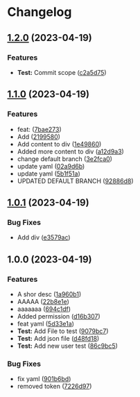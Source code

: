 # Changelog

## [1.2.0](https://github.com/Albisetti/ReleasePleaseTest/compare/v1.1.0...v1.2.0) (2023-04-19)


### Features

* **Test:** Commit scope ([c2a5d75](https://github.com/Albisetti/ReleasePleaseTest/commit/c2a5d7584e59685a98b729128538483dd69b6ab9))

## [1.1.0](https://github.com/Albisetti/ReleasePleaseTest/compare/v1.0.1...v1.1.0) (2023-04-19)


### Features

* feat:  ([7bae273](https://github.com/Albisetti/ReleasePleaseTest/commit/7bae273312c95359477e59069f101852142f8515))
* Add ([2199580](https://github.com/Albisetti/ReleasePleaseTest/commit/219958007f839eec48030cada1b40255410f1a15))
* Add content to div ([1e49860](https://github.com/Albisetti/ReleasePleaseTest/commit/1e4986011f7118b19073542454b6d23d42e3b75c))
* Added more content to div ([a12d9a3](https://github.com/Albisetti/ReleasePleaseTest/commit/a12d9a307309e17dbbde262dea7b01439178f8ea))
* change default branch ([3e2fca0](https://github.com/Albisetti/ReleasePleaseTest/commit/3e2fca08cad7ef51dac12c03ef414fe95e98a728))
* update yaml ([02a9d6b](https://github.com/Albisetti/ReleasePleaseTest/commit/02a9d6b3bfdfc3bfb9420cc795e9eae066329f9c))
* update yaml ([5b1f51a](https://github.com/Albisetti/ReleasePleaseTest/commit/5b1f51a0383806dad279a705a7c58f1bf822676f))
* UPDATED DEFAULT BRANCH ([92886d8](https://github.com/Albisetti/ReleasePleaseTest/commit/92886d8e6014354da2b1955e77f3ba93ec7b777a))

## [1.0.1](https://github.com/Albisetti/ReleasePleaseTest/compare/v1.0.0...v1.0.1) (2023-04-19)


### Bug Fixes

* Add div ([e3579ac](https://github.com/Albisetti/ReleasePleaseTest/commit/e3579ac8b33d27075c55f31e052d9aac6d0919c3))

## 1.0.0 (2023-04-19)


### Features

* A shor desc ([1a960b1](https://github.com/Albisetti/ReleasePleaseTest/commit/1a960b1bcad764a6c598db8773b6803ccd4b8863))
* AAAAA ([22b8e1e](https://github.com/Albisetti/ReleasePleaseTest/commit/22b8e1e86319a8d927a178b6dd3ad7e22f928dea))
* aaaaaaa ([694c1df](https://github.com/Albisetti/ReleasePleaseTest/commit/694c1df86302e7b5a9c71d4a3a7a408d9e57c89a))
* Added permission ([d16b307](https://github.com/Albisetti/ReleasePleaseTest/commit/d16b30717383e4e9340fa98d2f59f0640f4116b9))
* feat yaml ([5d33e1a](https://github.com/Albisetti/ReleasePleaseTest/commit/5d33e1aabf1643a55af3c050158a1b192ada6e6c))
* **Test:** Add File to test ([9079bc7](https://github.com/Albisetti/ReleasePleaseTest/commit/9079bc797730a8b008b71ff4452eac5f4919c8e7))
* **Test:** Add json file ([d48fd18](https://github.com/Albisetti/ReleasePleaseTest/commit/d48fd183a11b9edb7e83a77b2e761c9d9ecafb0c))
* **Test:** Add new user test ([86c9bc5](https://github.com/Albisetti/ReleasePleaseTest/commit/86c9bc5faa6f0c95ac7b5801be4fac754346dee1))


### Bug Fixes

* fix yaml ([901b6bd](https://github.com/Albisetti/ReleasePleaseTest/commit/901b6bd0d83f61e8abeb0159ee4f37f34b6dd673))
* removed token ([7226d97](https://github.com/Albisetti/ReleasePleaseTest/commit/7226d97547179c29f33f46442c1063a0edda4cf9))
